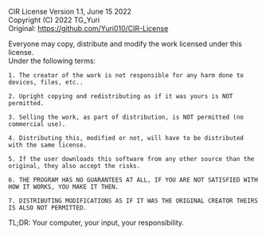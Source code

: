 CIR License
	Version 1.1, June 15 2022\
	Copyright (C) 2022 TG_Yuri\
	Original: https://github.com/Yuri010/CIR-License


Everyone may copy, distribute and modify the work licensed under this license.\
Under the following terms:

	1. The creator of the work is not responsible for any harm done to devices, files, etc..

	2. Upright copying and redistributing as if it was yours is NOT permitted. 

	3. Selling the work, as part of distribution, is NOT permitted (no commercial use).
	
	4. Distributing this, modified or not, will have to be distributed with the same license.

	5. If the user downloads this software from any other source than the original, they also accept the risks.

	6. THE PROGRAM HAS NO GUARANTEES AT ALL, IF YOU ARE NOT SATISFIED WITH HOW IT WORKS, YOU MAKE IT THEN.

	7. DISTRIBUTING MODIFICATIONS AS IF IT WAS THE ORIGINAL CREATOR THEIRS IS ALSO NOT PERMITTED.

TL;DR: Your computer, your input, your responsibility.
